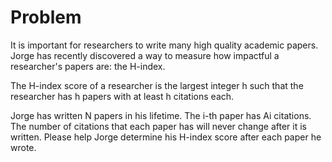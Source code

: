 # Problem

It is important for researchers to write many high quality academic papers. Jorge has recently discovered a way to measure how impactful a researcher's papers are: the H-index.

The H-index score of a researcher is the largest integer h such that the researcher has h papers with at least h citations each.

Jorge has written N papers in his lifetime. The i-th paper has Ai citations. The number of citations that each paper has will never change after it is written. Please help Jorge determine his H-index score after each paper he wrote.
